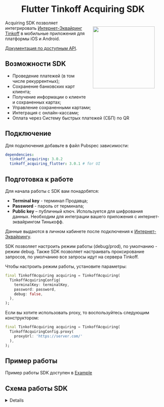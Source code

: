 <h1 align="center">Flutter Tinkoff Acquiring SDK</h1>

<a href="https://madbrains.ru/"><img src="https://firebasestorage.googleapis.com/v0/b/mad-brains-web.appspot.com/o/logo.png?alt=media" width="200" align="right" style="margin: 20px;"/></a>
 
Acquiring SDK позволяет интегрировать [Интернет-Эквайринг Tinkoff][acquiring] в мобильные приложения для платформы iOS и Android. 

[Документация по доступным API][documentation].

## Возможности SDK

- Проведение платежей (в том числе рекуррентных);
- Сохранение банковских карт клиента;
- Получение информации о клиенте и сохраненных картах;
- Управление сохраненными картами;
- Интеграция с онлайн-кассами;
- Оплата через Систему быстрых платежей (СБП) по QR

## Подключение
Для подключения добавьте в файл Pubspec зависимости:
```yaml
dependencies:
  tinkoff_acquiring: 3.0.2
  tinkoff_acquiring_flutter: 3.0.1 # for UI
```

## Подготовка к работе

Для начала работы с SDK вам понадобятся:
* **Terminal key** - терминал Продавца; 
* **Password** - пароль от терминала;
* **Public key** – публичный ключ. Используется для шифрования данных. Необходим для интеграции вашего приложения с интернет-эквайрингом Тинькофф.

Данные выдаются в личном кабинете после подключения к [Интернет-Эквайрингу][acquiring].

SDK позволяет настроить режим работы (debug/prod), по умолчанию - режим debug.
Также SDK позволяет настраивать проксирование запросов, по умолчанию все запросы идут на сервера Tinkoff.

Чтобы настроить режим работы, установите параметры:
```dart
final TinkoffAcquiring acquiring = TinkoffAcquiring(
  TinkoffAcquiringConfig(
    terminalKey: terminalKey,
    password: password,
    debug: false,
  ),
);
```

Если вы хотите использовать proxy, то воспользуйтесь следующим конструктором:
```dart
final TinkoffAcquiring acquiring = TinkoffAcquiring(
  TinkoffAcquiringConfig.proxy(
    proxyUrl: 'https://server.com/'
  ),
);
```

## Пример работы

Пример работы SDK доступен в [Example][example]

## Схема работы SDK
<details><img src="https://acdn.tinkoff.ru/static/pages/files/d3cd0230-03a1-47e6-bacf-dfdf9c8c1bea.png"/></details>

[documentation]: https://www.tinkoff.ru/kassa/develop/api/payments/
[acquiring]: https://www.tinkoff.ru/business/internet-acquiring/
[example]: https://github.com/MadBrains/Tinkoff-Acquiring-SDK-Flutter/tree/main/example